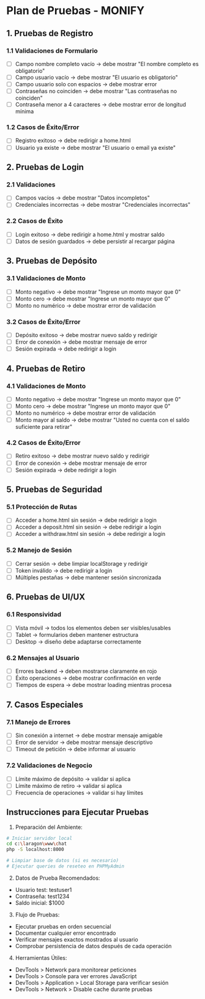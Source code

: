 # Plan de Pruebas - MONIFY

## 1. Pruebas de Registro

### 1.1 Validaciones de Formulario
- [ ] Campo nombre completo vacío → debe mostrar "El nombre completo es obligatorio"
- [ ] Campo usuario vacío → debe mostrar "El usuario es obligatorio"
- [ ] Campo usuario solo con espacios → debe mostrar error
- [ ] Contraseñas no coinciden → debe mostrar "Las contraseñas no coinciden"
- [ ] Contraseña menor a 4 caracteres → debe mostrar error de longitud mínima

### 1.2 Casos de Éxito/Error
- [ ] Registro exitoso → debe redirigir a home.html
- [ ] Usuario ya existe → debe mostrar "El usuario o email ya existe"

## 2. Pruebas de Login

### 2.1 Validaciones
- [ ] Campos vacíos → debe mostrar "Datos incompletos"
- [ ] Credenciales incorrectas → debe mostrar "Credenciales incorrectas"

### 2.2 Casos de Éxito
- [ ] Login exitoso → debe redirigir a home.html y mostrar saldo
- [ ] Datos de sesión guardados → debe persistir al recargar página

## 3. Pruebas de Depósito

### 3.1 Validaciones de Monto
- [ ] Monto negativo → debe mostrar "Ingrese un monto mayor que 0"
- [ ] Monto cero → debe mostrar "Ingrese un monto mayor que 0"
- [ ] Monto no numérico → debe mostrar error de validación

### 3.2 Casos de Éxito/Error
- [ ] Depósito exitoso → debe mostrar nuevo saldo y redirigir
- [ ] Error de conexión → debe mostrar mensaje de error
- [ ] Sesión expirada → debe redirigir a login

## 4. Pruebas de Retiro

### 4.1 Validaciones de Monto
- [ ] Monto negativo → debe mostrar "Ingrese un monto mayor que 0"
- [ ] Monto cero → debe mostrar "Ingrese un monto mayor que 0"
- [ ] Monto no numérico → debe mostrar error de validación
- [ ] Monto mayor al saldo → debe mostrar "Usted no cuenta con el saldo suficiente para retirar"

### 4.2 Casos de Éxito/Error
- [ ] Retiro exitoso → debe mostrar nuevo saldo y redirigir
- [ ] Error de conexión → debe mostrar mensaje de error
- [ ] Sesión expirada → debe redirigir a login

## 5. Pruebas de Seguridad

### 5.1 Protección de Rutas
- [ ] Acceder a home.html sin sesión → debe redirigir a login
- [ ] Acceder a deposit.html sin sesión → debe redirigir a login
- [ ] Acceder a withdraw.html sin sesión → debe redirigir a login

### 5.2 Manejo de Sesión
- [ ] Cerrar sesión → debe limpiar localStorage y redirigir
- [ ] Token inválido → debe redirigir a login
- [ ] Múltiples pestañas → debe mantener sesión sincronizada

## 6. Pruebas de UI/UX

### 6.1 Responsividad
- [ ] Vista móvil → todos los elementos deben ser visibles/usables
- [ ] Tablet → formularios deben mantener estructura
- [ ] Desktop → diseño debe adaptarse correctamente

### 6.2 Mensajes al Usuario
- [ ] Errores backend → deben mostrarse claramente en rojo
- [ ] Éxito operaciones → debe mostrar confirmación en verde
- [ ] Tiempos de espera → debe mostrar loading mientras procesa

## 7. Casos Especiales

### 7.1 Manejo de Errores
- [ ] Sin conexión a internet → debe mostrar mensaje amigable
- [ ] Error de servidor → debe mostrar mensaje descriptivo
- [ ] Timeout de petición → debe informar al usuario

### 7.2 Validaciones de Negocio
- [ ] Límite máximo de depósito → validar si aplica
- [ ] Límite máximo de retiro → validar si aplica
- [ ] Frecuencia de operaciones → validar si hay límites

## Instrucciones para Ejecutar Pruebas

1. Preparación del Ambiente:
```bash
# Iniciar servidor local
cd c:\laragon\www\chat
php -S localhost:8000

# Limpiar base de datos (si es necesario)
# Ejecutar queries de reseteo en PHPMyAdmin
```

2. Datos de Prueba Recomendados:
- Usuario test: testuser1
- Contraseña: test1234
- Saldo inicial: $1000

3. Flujo de Pruebas:
- Ejecutar pruebas en orden secuencial
- Documentar cualquier error encontrado
- Verificar mensajes exactos mostrados al usuario
- Comprobar persistencia de datos después de cada operación

4. Herramientas Útiles:
- DevTools > Network para monitorear peticiones
- DevTools > Console para ver errores JavaScript
- DevTools > Application > Local Storage para verificar sesión
- DevTools > Network > Disable cache durante pruebas